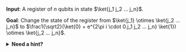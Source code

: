 **Input**:
A register of $n$ qubits in state $\ket{j_1 j_2 ... j_n}$.

**Goal**: 
Change the state of the register from $\ket{j_1} \otimes \ket{j_2 ... j_n}$ to $\frac1{\sqrt2}(\ket{0} + e^{2\pi i \cdot 0.j_1 j_2 ... j_n} \ket{1}) \otimes \ket{j_2 ... j_n}$.

<details>
  <summary><b>Need a hint?</b></summary>
  
This task is very similar to the previous task, but the digit $j_1$ has to be encoded in-place. You can do this using the first task of the kata, "Single-Qubit QFT".
</details>
